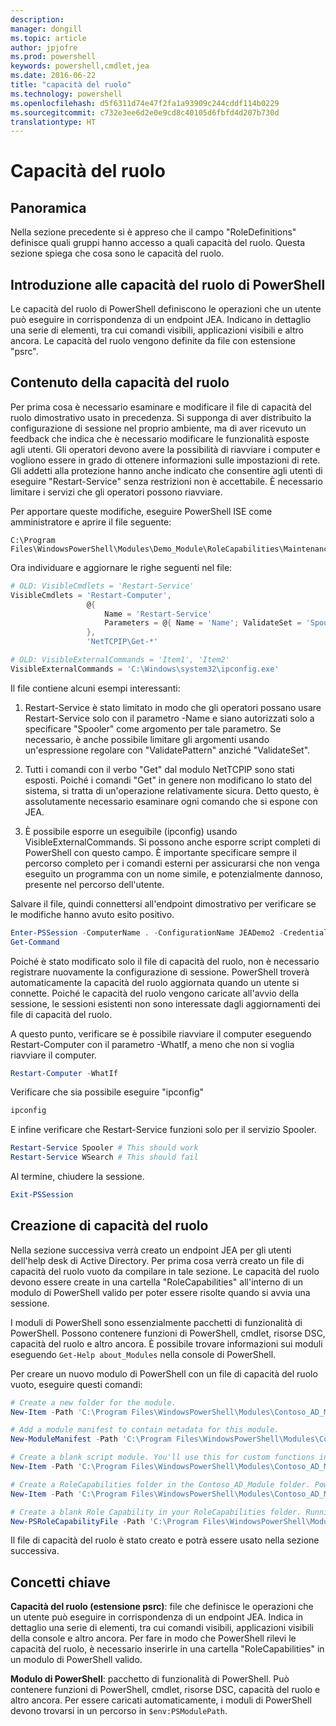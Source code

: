 ```yaml
---
description: 
manager: dongill
ms.topic: article
author: jpjofre
ms.prod: powershell
keywords: powershell,cmdlet,jea
ms.date: 2016-06-22
title: "capacità del ruolo"
ms.technology: powershell
ms.openlocfilehash: d5f6311d74e47f2fa1a93909c244cddf114b0229
ms.sourcegitcommit: c732e3ee6d2e0e9cd8c40105d6fbfd4d207b730d
translationtype: HT
---
```

# <a name="role-capabilities"></a>Capacità del ruolo

## <a name="overview"></a>Panoramica
Nella sezione precedente si è appreso che il campo "RoleDefinitions" definisce quali gruppi hanno accesso a quali capacità del ruolo.
Questa sezione spiega
che cosa sono le capacità del ruolo.  

## <a name="introducing-powershell-role-capabilities"></a>Introduzione alle capacità del ruolo di PowerShell
Le capacità del ruolo di PowerShell definiscono le operazioni che un utente può eseguire in corrispondenza di un endpoint JEA.
Indicano in dettaglio una serie di elementi, tra cui comandi visibili, applicazioni visibili e altro ancora.
Le capacità del ruolo vengono definite da file con estensione "psrc".

## <a name="role-capability-contents"></a>Contenuto della capacità del ruolo
Per prima cosa è necessario esaminare e modificare il file di capacità del ruolo dimostrativo usato in precedenza.
Si supponga di aver distribuito la configurazione di sessione nel proprio ambiente, ma di aver ricevuto un feedback che indica che è necessario modificare le funzionalità esposte agli utenti.
Gli operatori devono avere la possibilità di riavviare i computer e vogliono essere in grado di ottenere informazioni sulle impostazioni di rete.
Gli addetti alla protezione hanno anche indicato che consentire agli utenti di eseguire "Restart-Service" senza restrizioni non è accettabile.
È necessario limitare i servizi che gli operatori possono riavviare.

Per apportare queste modifiche, eseguire PowerShell ISE come amministratore e aprire il file seguente:

```
C:\Program Files\WindowsPowerShell\Modules\Demo_Module\RoleCapabilities\Maintenance.psrc
```

Ora individuare e aggiornare le righe seguenti nel file:

```PowerShell
# OLD: VisibleCmdlets = 'Restart-Service'
VisibleCmdlets = 'Restart-Computer',
                 @{
                     Name = 'Restart-Service'
                     Parameters = @{ Name = 'Name'; ValidateSet = 'Spooler' }
                 },
                 'NetTCPIP\Get-*'

# OLD: VisibleExternalCommands = 'Item1', 'Item2'
VisibleExternalCommands = 'C:\Windows\system32\ipconfig.exe'
```

Il file contiene alcuni esempi interessanti:

1.  Restart-Service è stato limitato in modo che gli operatori possano usare Restart-Service solo con il parametro -Name e siano autorizzati solo a specificare "Spooler" come argomento per tale parametro.
Se necessario, è anche possibile limitare gli argomenti usando un'espressione regolare con "ValidatePattern" anziché "ValidateSet".

2.  Tutti i comandi con il verbo "Get" dal modulo NetTCPIP sono stati esposti.
Poiché i comandi "Get" in genere non modificano lo stato del sistema, si tratta di un'operazione relativamente sicura.
Detto questo, è assolutamente necessario esaminare ogni comando che si espone con JEA.

3.  È possibile esporre un eseguibile (ipconfig) usando VisibleExternalCommands.
Si possono anche esporre script completi di PowerShell con questo campo.
È importante specificare sempre il percorso completo per i comandi esterni per assicurarsi che non venga eseguito un programma con un nome simile, e potenzialmente dannoso, presente nel percorso dell'utente.

Salvare il file, quindi connettersi all'endpoint dimostrativo per verificare se le modifiche hanno avuto esito positivo.

```PowerShell
Enter-PSSession -ComputerName . -ConfigurationName JEADemo2 -Credential $NonAdminCred
Get-Command
```
Poiché è stato modificato solo il file di capacità del ruolo, non è necessario registrare nuovamente la configurazione di sessione.
PowerShell troverà automaticamente la capacità del ruolo aggiornata quando un utente si connette.
Poiché le capacità del ruolo vengono caricate all'avvio della sessione, le sessioni esistenti non sono interessate dagli aggiornamenti dei file di capacità del ruolo.

A questo punto, verificare se è possibile riavviare il computer eseguendo Restart-Computer con il parametro -WhatIf, a meno che non si voglia riavviare il computer.

```PowerShell
Restart-Computer -WhatIf
```

Verificare che sia possibile eseguire "ipconfig"

```PowerShell
ipconfig
```

E infine verificare che Restart-Service funzioni solo per il servizio Spooler.

```PowerShell
Restart-Service Spooler # This should work
Restart-Service WSearch # This should fail
```

Al termine, chiudere la sessione.

```PowerShell
Exit-PSSession
```

## <a name="role-capability-creation"></a>Creazione di capacità del ruolo
Nella sezione successiva verrà creato un endpoint JEA per gli utenti dell'help desk di Active Directory.
Per prima cosa verrà creato un file di capacità del ruolo vuoto da compilare in tale sezione.
Le capacità del ruolo devono essere create in una cartella "RoleCapabilities" all'interno di un modulo di PowerShell valido per poter essere risolte quando si avvia una sessione.

I moduli di PowerShell sono essenzialmente pacchetti di funzionalità di PowerShell.
Possono contenere funzioni di PowerShell, cmdlet, risorse DSC, capacità del ruolo e altro ancora.
È possibile trovare informazioni sui moduli eseguendo `Get-Help about_Modules` nella console di PowerShell.

Per creare un nuovo modulo di PowerShell con un file di capacità del ruolo vuoto, eseguire questi comandi:  

```PowerShell
# Create a new folder for the module.
New-Item -Path 'C:\Program Files\WindowsPowerShell\Modules\Contoso_AD_Module' -ItemType Directory

# Add a module manifest to contain metadata for this module.
New-ModuleManifest -Path 'C:\Program Files\WindowsPowerShell\Modules\Contoso_AD_Module\Contoso_AD_Module.psd1' -RootModule Contoso_AD_Module.psm1

# Create a blank script module. You'll use this for custom functions in the next section.
New-Item -Path 'C:\Program Files\WindowsPowerShell\Modules\Contoso_AD_Module\Contoso_AD_Module.psm1' -ItemType File

# Create a RoleCapabilities folder in the Contoso_AD_Module folder. PowerShell expects Role Capabilities to be located in a "RoleCapabilities" folder within a module.
New-Item -Path 'C:\Program Files\WindowsPowerShell\Modules\Contoso_AD_Module\RoleCapabilities' -ItemType Directory

# Create a blank Role Capability in your RoleCapabilities folder. Running this command without any additional parameters just creates a blank template.
New-PSRoleCapabilityFile -Path 'C:\Program Files\WindowsPowerShell\Modules\Contoso_AD_Module\RoleCapabilities\ADHelpDesk.psrc'
```

Il file di capacità del ruolo è stato creato
e potrà essere usato nella sezione successiva.

## <a name="key-concepts"></a>Concetti chiave
**Capacità del ruolo (estensione psrc)**: file che definisce le operazioni che un utente può eseguire in corrispondenza di un endpoint JEA.
Indica in dettaglio una serie di elementi, tra cui comandi visibili, applicazioni visibili della console e altro ancora.
Per fare in modo che PowerShell rilevi le capacità del ruolo, è necessario inserirle in una cartella "RoleCapabilities" in un modulo di PowerShell valido.

**Modulo di PowerShell**: pacchetto di funzionalità di PowerShell.
Può contenere funzioni di PowerShell, cmdlet, risorse DSC, capacità del ruolo e altro ancora.
Per essere caricati automaticamente, i moduli di PowerShell devono trovarsi in un percorso in `$env:PSModulePath`.

